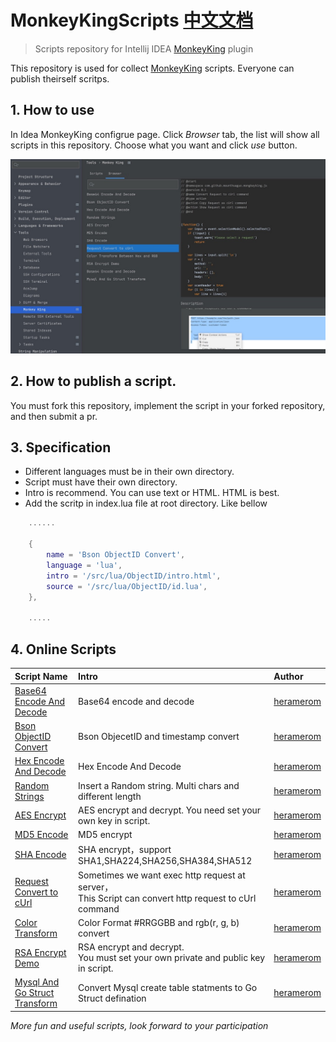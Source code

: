 # MonkeyKingScripts [中文文档](/README_zh.md)

> Scripts repository for Intellij IDEA [MonkeyKing](https://plugins.jetbrains.com/plugin/16949-monkeyking) plugin

This repository is used for collect [MonkeyKing](https://plugins.jetbrains.com/plugin/16949-monkeyking) scripts. Everyone can publish theirself scritps.

## 1. How to use
In Idea MonkeyKing configrue page. Click *Browser* tab, the list will show all scripts in this repository. Choose what you want and click *use* button.

![usage](/demo1.jpg)


## 2. How to publish a script.
You must fork this repository, implement the script in your forked repository, and then submit a pr.

## 3. Specification

* Different languages ​​must be in their own directory. 
* Script must have their own directory.
* Intro is recommend. You can use text or HTML. HTML is best.
* Add the scritp in index.lua file at root directory. Like bellow

```lua
    ......

    {
        name = 'Bson ObjectID Convert', 
        language = 'lua',
        intro = '/src/lua/ObjectID/intro.html', 
        source = '/src/lua/ObjectID/id.lua',
    },

    .....
```

## 4. Online Scripts


|Script Name|Intro|Author|
:--|:--|:--
[Base64 Encode And Decode](/src/lua/Base64)|Base64 encode and decode|[heramerom](https://github.com/heramerom)
[Bson ObjectID Convert](/src/lua/ObjectID)|Bson ObjecetID and timestamp convert|[heramerom](https://github.com/heramerom)
[Hex Encode And Decode](/src/js/Hex)|Hex Encode And Decode|[heramerom](https://github.com/heramerom)
[Random Strings](/src/lua/Random)|Insert a Random string. Multi chars and different length|[heramerom](https://github.com/heramerom)
[AES Encrypt](/src/js/AES)|AES encrypt and decrypt. You need set your own key in script.|[heramerom](https://github.com/heramerom)
[MD5 Encode](/src/js/MD5)|MD5 encrypt|[heramerom](https://github.com/heramerom)
[SHA Encode](/src/js/SHA)|SHA encrypt，support SHA1,SHA224,SHA256,SHA384,SHA512|[heramerom](https://github.com/heramerom)
[Request Convert to cUrl](/src/js/Request)|Sometimes we want exec http request at server，<br/>This Script can convert http request to cUrl command|[heramerom](https://github.com/heramerom)
[Color Transform](/src/lua/ColorTransform)|Color Format #RRGGBB and rgb(r, g, b) convert|[heramerom](https://github.com/heramerom)
[RSA Encrypt Demo](/src/js/RSA)|RSA encrypt and decrypt. <br>You must set your own private and public key in script.|[heramerom](https://github.com/heramerom)
[Mysql And Go Struct Transform](/src/js/Mysql2GoStruct)|Convert Mysql create table statments to Go Struct defination|[heramerom](https://github.com/heramerom)

*More fun and useful scripts, look forward to your participation*
